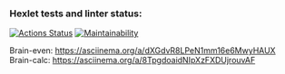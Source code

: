 ### Hexlet tests and linter status:

[![Actions Status](https://github.com/ysromantic/frontend-project-44/actions/workflows/hexlet-check.yml/badge.svg)](https://github.com/ysromantic/frontend-project-44/actions)
[![Maintainability](https://api.codeclimate.com/v1/badges/d6d139413364d0bbef75/maintainability)](https://codeclimate.com/github/ysromantic/frontend-project-44/maintainability)

Brain-even: https://asciinema.org/a/dXGdvR8LPeN1mm16e6MwyHAUX
Brain-calc: https://asciinema.org/a/8TpgdoaidNIpXzFXDUjrouvAF

